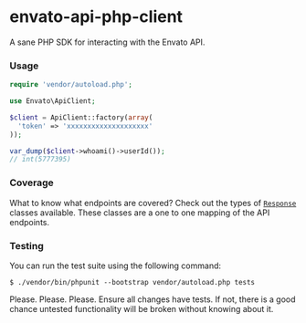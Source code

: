 # envato-api-php-client

A sane PHP SDK for interacting with the Envato API.

### Usage

```php
require 'vendor/autoload.php';

use Envato\ApiClient;

$client = ApiClient::factory(array(
  'token' => 'xxxxxxxxxxxxxxxxxxxx'
));

var_dump($client->whoami()->userId());
// int(5777395)
```

### Coverage

What to know what endpoints are covered? Check out the types of [`Response`](https://github.com/jacobbednarz/envato-api-php-client/tree/master/src/Response)
classes available. These classes are a one to one mapping of the API endpoints.

### Testing

You can run the test suite using the following command:

```
$ ./vendor/bin/phpunit --bootstrap vendor/autoload.php tests
```

Please. Please. Please. Ensure all changes have tests. If not, there is a good
chance untested functionality will be broken without knowing about it.
